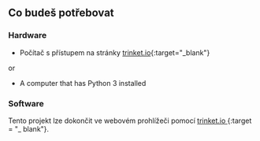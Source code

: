 ## Co budeš potřebovat

### Hardware

+ Počítač s přístupem na stránky [trinket.io](https://trinket.io){:target="_blank"} 

or

+ A computer that has Python 3 installed

### Software

Tento projekt lze dokončit ve webovém prohlížeči pomocí [ trinket.io ](https://trinket.io) {:target = "_ blank"}.